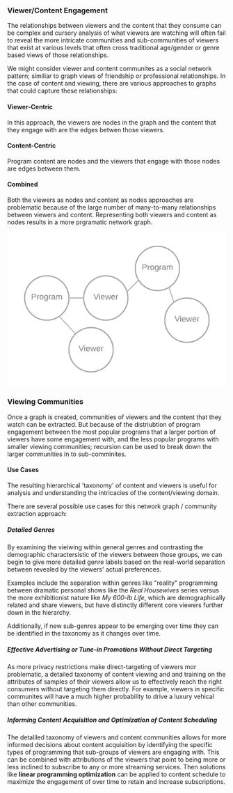 ### Viewer/Content Engagement

The relationships between viewers and the content that they consume can be complex and cursory analysis of what viewers are watching will often fail to reveal the more intricate communities and sub-communities of viewers that exist at various levels that often cross traditional age/gender or genre based views of those relationships.

We might consider viewer and content communites as a social network pattern; similiar to graph views of friendship or professional relationships. In the case of content and viewing, there are various approaches to graphs  that could capture these relationships:

#### Viewer-Centric

In this approach, the viewers are nodes in the graph and the content that they engage with are the edges betwen those viewers.

#### Content-Centric

Program content are nodes and the viewers that engage with those nodes are edges between them.

#### Combined 

Both the viewers as nodes and content as nodes approaches are problematic because of the large number of many-to-many relationships between viewers and content.  Representing both viewers and content as nodes results in a more prgramatic network graph.

![Combined Network](/img/combined_network.png)

### Viewing Communities

Once a graph is created, communities of viewers and the content that they watch can be extracted.  But because of the distriubtion of program engagement between the most popular programs that a larger portion of viewers have some engagement with, and the less popular programs with smaller viewing communities; recursion can be used to break down the larger communities in to sub-comminites. 

#### Use Cases
The resulting hierarchical 'taxonomy' of content and viewers is useful for analysis and understanding the intricacies of the content/viewing domain. 

There are several possible use cases for this network graph / community extraction approach:

##### Detailed Genres

By examining the vieiwing within general genres and contrasting the demographic charactersistic of the viewers between those groups, we can begin to give more detailed genre labels based on the real-world separation between revealed by the viewers' actual preferences.

Examples include the separation within genres like "reality" programming between dramatic personal shows like the _Real Housewives_ series versus the more exhibitionist nature like _My 600-lb Life_, which are demographically related and share viewers, but have distinctly different core viewers further down in the hierarchy.

Additionally, if new sub-genres appear to be emerging over time they can be identified in the taxonomy as it changes over time.

##### Effective Advertising or Tune-in Promotions Without Direct Targeting

As more privacy restrictions make direct-targeting of viewers mor problematic, a detailed taxonomy of content viewing and and training on the attributes of samples of their viewers allow us to effectively reach the right consumers without targeting them directly.  For example, viewers in specific communites will have a much higher probability to drive a luxury vehical than other communities.

##### Informing Content Acquisition and Optimization of Content Scheduling

The detaliled taxonomy of viewers and content communities allows for more informed decisions about content acquisition by identifying the specific types of programming that sub-groups of viewers are engaging with. This can be combined with attributions of the viewers that point to being more or less inclined to subscribe to any or more streaming services. Then solutions like __linear programming optimization__ can be applied to content schedule to maximize the engagement of over time to retain and increase subscriptions.







